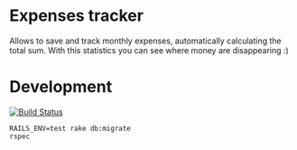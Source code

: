 Expenses tracker
==========

Allows to save and track monthly expenses, automatically calculating the total sum. With this statistics you can see where money are disappearing :)

Development
===========

[![Build Status](https://travis-ci.org/rilian/expenses.png?branch=master)](https://travis-ci.org/rilian/expenses)

    RAILS_ENV=test rake db:migrate
    rspec
